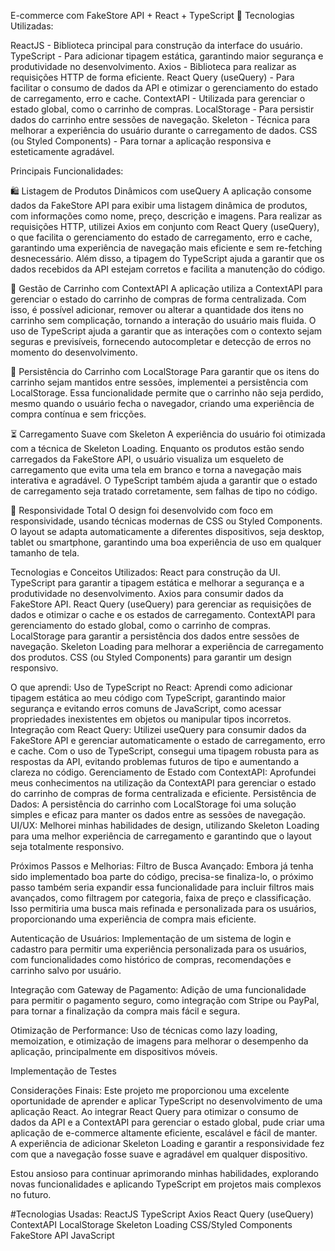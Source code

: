 E-commerce com FakeStore API + React + TypeScript 🚀
Tecnologias Utilizadas:

ReactJS - Biblioteca principal para construção da interface do usuário.
TypeScript - Para adicionar tipagem estática, garantindo maior segurança e produtividade no desenvolvimento.
Axios - Biblioteca para realizar as requisições HTTP de forma eficiente.
React Query (useQuery) - Para facilitar o consumo de dados da API e otimizar o gerenciamento do estado de carregamento, erro e cache.
ContextAPI - Utilizada para gerenciar o estado global, como o carrinho de compras.
LocalStorage - Para persistir dados do carrinho entre sessões de navegação.
Skeleton - Técnica para melhorar a experiência do usuário durante o carregamento de dados.
CSS (ou Styled Components) - Para tornar a aplicação responsiva e esteticamente agradável.

Principais Funcionalidades:

🛍️ Listagem de Produtos Dinâmicos com useQuery
A aplicação consome dados da FakeStore API para exibir uma listagem dinâmica de produtos, com informações como nome, preço, descrição e imagens. Para realizar as requisições HTTP, utilizei Axios em conjunto com React Query (useQuery), o que facilita o gerenciamento do estado de carregamento, erro e cache, garantindo uma experiência de navegação mais eficiente e sem re-fetching desnecessário.
Além disso, a tipagem do TypeScript ajuda a garantir que os dados recebidos da API estejam corretos e facilita a manutenção do código.

🛒 Gestão de Carrinho com ContextAPI
A aplicação utiliza a ContextAPI para gerenciar o estado do carrinho de compras de forma centralizada. Com isso, é possível adicionar, remover ou alterar a quantidade dos itens no carrinho sem complicação, tornando a interação do usuário mais fluida. O uso de TypeScript ajuda a garantir que as interações com o contexto sejam seguras e previsíveis, fornecendo autocompletar e detecção de erros no momento do desenvolvimento.

💾 Persistência do Carrinho com LocalStorage
Para garantir que os itens do carrinho sejam mantidos entre sessões, implementei a persistência com LocalStorage. Essa funcionalidade permite que o carrinho não seja perdido, mesmo quando o usuário fecha o navegador, criando uma experiência de compra contínua e sem fricções.

⏳ Carregamento Suave com Skeleton
A experiência do usuário foi otimizada com a técnica de Skeleton Loading. Enquanto os produtos estão sendo carregados da FakeStore API, o usuário visualiza um esqueleto de carregamento que evita uma tela em branco e torna a navegação mais interativa e agradável. O TypeScript também ajuda a garantir que o estado de carregamento seja tratado corretamente, sem falhas de tipo no código.

📱 Responsividade Total
O design foi desenvolvido com foco em responsividade, usando técnicas modernas de CSS ou Styled Components. O layout se adapta automaticamente a diferentes dispositivos, seja desktop, tablet ou smartphone, garantindo uma boa experiência de uso em qualquer tamanho de tela.

Tecnologias e Conceitos Utilizados:
React para construção da UI.
TypeScript para garantir a tipagem estática e melhorar a segurança e a produtividade no desenvolvimento.
Axios para consumir dados da FakeStore API.
React Query (useQuery) para gerenciar as requisições de dados e otimizar o cache e os estados de carregamento.
ContextAPI para gerenciamento do estado global, como o carrinho de compras.
LocalStorage para garantir a persistência dos dados entre sessões de navegação.
Skeleton Loading para melhorar a experiência de carregamento dos produtos.
CSS (ou Styled Components) para garantir um design responsivo.

O que aprendi:
Uso de TypeScript no React: Aprendi como adicionar tipagem estática ao meu código com TypeScript, garantindo maior segurança e evitando erros comuns de JavaScript, como acessar propriedades inexistentes em objetos ou manipular tipos incorretos.
Integração com React Query: Utilizei useQuery para consumir dados da FakeStore API e gerenciar automaticamente o estado de carregamento, erro e cache. Com o uso de TypeScript, consegui uma tipagem robusta para as respostas da API, evitando problemas futuros de tipo e aumentando a clareza no código.
Gerenciamento de Estado com ContextAPI: Aprofundei meus conhecimentos na utilização da ContextAPI para gerenciar o estado do carrinho de compras de forma centralizada e eficiente.
Persistência de Dados: A persistência do carrinho com LocalStorage foi uma solução simples e eficaz para manter os dados entre as sessões de navegação.
UI/UX: Melhorei minhas habilidades de design, utilizando Skeleton Loading para uma melhor experiência de carregamento e garantindo que o layout seja totalmente responsivo.

Próximos Passos e Melhorias:
Filtro de Busca Avançado: Embora já tenha sido implementado boa parte do código, precisa-se finaliza-lo, o próximo passo também seria expandir essa funcionalidade para incluir filtros mais avançados, como filtragem por categoria, faixa de preço e classificação. Isso permitiria uma busca mais refinada e personalizada para os usuários, proporcionando uma experiência de compra mais eficiente.

Autenticação de Usuários: Implementação de um sistema de login e cadastro para permitir uma experiência personalizada para os usuários, com funcionalidades como histórico de compras, recomendações e carrinho salvo por usuário.

Integração com Gateway de Pagamento: Adição de uma funcionalidade para permitir o pagamento seguro, como integração com Stripe ou PayPal, para tornar a finalização da compra mais fácil e segura.

Otimização de Performance: Uso de técnicas como lazy loading, memoization, e otimização de imagens para melhorar o desempenho da aplicação, principalmente em dispositivos móveis.

Implementação de Testes

Considerações Finais:
Este projeto me proporcionou uma excelente oportunidade de aprender e aplicar TypeScript no desenvolvimento de uma aplicação React. Ao integrar React Query para otimizar o consumo de dados da API e a ContextAPI para gerenciar o estado global, pude criar uma aplicação de e-commerce altamente eficiente, escalável e fácil de manter. A experiência de adicionar Skeleton Loading e garantir a responsividade fez com que a navegação fosse suave e agradável em qualquer dispositivo.

Estou ansioso para continuar aprimorando minhas habilidades, explorando novas funcionalidades e aplicando TypeScript em projetos mais complexos no futuro.

#Tecnologias Usadas:
ReactJS
TypeScript
Axios
React Query (useQuery)
ContextAPI
LocalStorage
Skeleton Loading
CSS/Styled Components
FakeStore API
JavaScript
